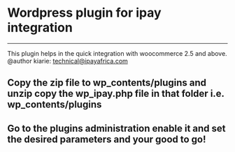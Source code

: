 # Wordpress plugin for ipay integration
------------------------------------------
This plugin helps in the quick integration with woocommerce 2.5 and above.
@author kiarie: technical@ipayafrica.com

Copy the zip file to wp_contents/plugins and unzip
copy the wp_ipay.php file in that folder
i.e. wp_contents/plugins
-----------------------------------------------
Go to the plugins administration enable it and set the desired parameters and your good to go!
-------------------------------------------------------

